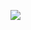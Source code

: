 [![](https://img.shields.io/badge/docs-stable-blue.svg)](https://pierrebarrat.github.io/RecombTools.jl)

